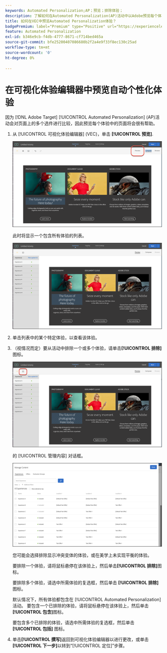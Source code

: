 ```yaml
---
keywords: Automated Personalization;AP；预览；排除体验；
description: 了解如何在Automated Personalization(AP)活动中以Adobe预览每个体验 [!DNL Target] 使用可视化体验编辑器(VEC)。
title: 如何在VEC中预览Automated Personalization体验？
badgePremium: label="Premium" type="Positive" url="https://experienceleague.adobe.com/docs/target/using/introduction/intro.html?lang=en#premium newtab=true" tooltip="See what's included in Target Premium."
feature: Automated Personalization
exl-id: b346e9cb-f4db-4777-8671-cf714bed465a
source-git-commit: bfe25200407086680b2f2a4e9f33f8ec130c25ad
workflow-type: tm+mt
source-wordcount: '0'
ht-degree: 0%

---
```


# 在可视化体验编辑器中预览自动个性化体验

因为 [!DNL Adobe Target] [!UICONTROL Automated Personalization] (AP)活动会对页面上的多个选件进行比较，因此预览每个体验中的页面将会很有帮助。

1. 从 [!UICONTROL 可视化体验编辑器] (VEC)，单击 **[!UICONTROL 预览]**.

   ![“预览”图标](/help/main/c-activities/t-automated-personalization/assets/preview.png)

   此时将显示一个包含所有体验的列表。

   ![预览体验](/help/main/c-activities/t-automated-personalization/assets/ap_preview-new.png)

1. 单击列表中的某个特定体验，以查看该体验。

1. （视情况而定）要从活动中排除一个或多个体验，请单击&#x200B;**[!UICONTROL 排除]**&#x200B;图标。

   ![“排除”图标](/help/main/c-activities/t-automated-personalization/assets/ap_exclude-new.png)

   的 [!UICONTROL 管理内容] 对话框。

   ![“管理内容”对话框](/help/main/c-activities/t-automated-personalization/assets/preview-exclude.png)

   您可能会选择排除显示冲突变体的体验，或在美学上未实现平衡的体验。

   要排除一个体验，请将鼠标悬停在该体验上，然后单击&#x200B;**[!UICONTROL 排除]**&#x200B;图标。

   要排除多个体验，请选中所需体验的复选框，然后单击 **[!UICONTROL 排除]** 图标。

   默认情况下，所有体验都包含在 [!UICONTROL Automated Personalization] 活动。 要包含一个已排除的体验，请将鼠标悬停在该体验上，然后单击&#x200B;**[!UICONTROL 包含]**&#x200B;图标。

   要包含多个已排除的体验，请选中所需体验的复选框，然后单击 **[!UICONTROL 包括]** 图标。

1. 单击&#x200B;**[!UICONTROL 撰写]**&#x200B;返回到可视化体验编辑器以进行更改，或单击&#x200B;**[!UICONTROL 下一步]**&#x200B;以转到“[!UICONTROL 定位]”步骤。
